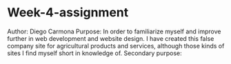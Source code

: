 # Week-4-assignment
Author: Diego Carmona
Purpose: In order to familiarize myself and improve further in web development and website design. I have created this false company site for agricultural products and services, although those kinds of sites I find myself short in knowledge of.
Secondary purpose: